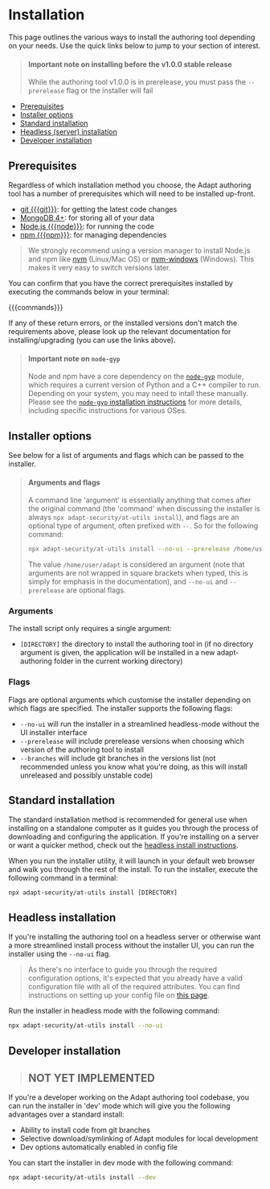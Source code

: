 # Installation

This page outlines the various ways to install the authoring tool depending on your needs. Use the quick links below to jump to your section of interest.

> #### Important note on installing before the v1.0.0 stable release
> While the authoring tool v1.0.0 is in prerelease, you must pass the `--prerelease` flag or the installer will fail

- [Prerequisites](#prerequisites)
- [Installer options](#installer-options)
- [Standard installation](#standard-installation)
- [Headless (server) installation](#headless-installation)
- [Developer installation](#developer-installation)

## Prerequisites

Regardless of which installation method you choose, the Adapt authoring tool has a number of prerequisites which will need to be installed up-front.

- [git {{{git}}}](https://git-scm.com/downloads): for getting the latest code changes
- [MongoDB 4+](https://www.mongodb.com/try/download/community): for storing all of your data
- [Node.js {{{node}}}](https://nodejs.org/en/download/): for running the code
- [npm {{{npm}}}](https://nodejs.org/en/download/): for managing dependencies

> We strongly recommend using a version manager to install Node.js and npm like [nvm](https://github.com/nvm-sh/nvm) (Linux/Mac OS) or [nvm-windows](https://github.com/coreybutler/nvm-windows) (Windows). This makes it very easy to switch versions later.

You can confirm that you have the correct prerequisites installed by executing the commands below in your terminal:

{{{commands}}}

If any of these return errors, or the installed versions don't match the requirements above, please look up the relevant documentation for installing/upgrading (you can use the links above).

> #### Important note on `node-gyp`
> Node and npm have a core dependency on the [`node-gyp`](https://github.com/nodejs/node-gyp) module, which requires a current version of Python and a C++ compiler to run. Depending on your system, you may need to intall these manually. Please see the [`node-gyp` installation instructions](https://github.com/nodejs/node-gyp#installation) for more details, including specific instructions for various OSes.

## Installer options

See below for a list of arguments and flags which can be passed to the installer.

> #### Arguments and flags
> A command line 'argument' is essentially anything that comes after the original command (the 'command' when discussing the installer is always `npx adapt-security/at-utils install`), and flags are an optional type of argument, often prefixed with `--`. So for the following command:
> ```bash
> npx adapt-security/at-utils install --no-ui --prerelease /home/user/adapt
> ```
> The value `/home/user/adapt` is considered an argument (note that arguments are not wrapped in square brackets when typed, this is simply for emphasis in the documentation), and `--no-ui` and `--prerelease` are optional flags.

### Arguments

The install script only requires a single argument:

- `[DIRECTORY]` the directory to install the authoring tool in (if no directory argument is given, the application will be installed in a new adapt-authoring folder in the current working directory)

### Flags

Flags are optional arguments which customise the installer depending on which flags are specified. The installer supports the following flags:

- `--no-ui` will run the installer in a streamlined headless-mode without the UI installer interface
- `--prerelease` will include prerelease versions when choosing which version of the authoring tool to install
- `--branches` will include git branches in the versions list (not recommended unless you know what you're doing, as this will install unreleased and possibly unstable code)

## Standard installation

The standard installation method is recommended for general use when installing on a standalone computer as it guides you through the process of downloading and configuring the application. If you're installing on a server or want a quicker method, check out the [headless install instructions](#headless-installation).

When you run the installer utility, it will launch in your default web browser and walk you through the rest of the install. To run the installer, execute the following command in a terminal:
```
npx adapt-security/at-utils install [DIRECTORY]
```

## Headless installation

If you're installing the authoring tool on a headless server or otherwise want a more streamlined install process without the installer UI, you can run the installer using the `--no-ui` flag.

> As there's no interface to guide you through the required configuration options, it's expected that you already have a valid configuration file with all of the required attributes. You can find instructions on setting up your config file on [this page](configure-environment).

Run the installer in headless mode with the following command:
```bash
npx adapt-security/at-utils install --no-ui
```

## Developer installation

> ## NOT YET IMPLEMENTED

If you're a developer working on the Adapt authoring tool codebase, you can run the installer in 'dev' mode which will give you the following advantages over a standard install:

- Ability to install code from git branches
- Selective download/symlinking of Adapt modules for local development
- Dev options automatically enabled in config file

You can start the installer in dev mode with the following command:
```bash
npx adapt-security/at-utils install --dev

```